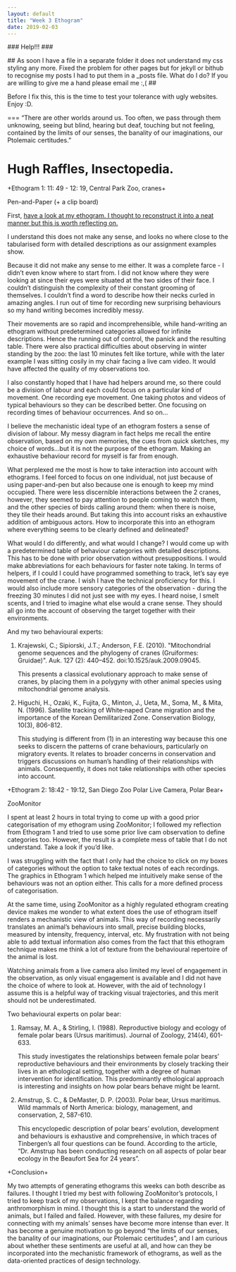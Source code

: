 ```yaml
---
layout: default
title: "Week 3 Ethogram"
date: 2019-02-03
---
```

<div class="blurb">
<p>
### Help!!! ###
  </p>
<p>
  ## As soon I have a file in a separate folder it does not understand my css styling any more. Fixed the problem for other pages but for jekyll or bithub to recognise my posts I had to put them in a _posts file. What do I do? If you are willing to give me a hand please email me :,( ##
  </p>

Before I fix this, this is the time to test your tolerance with ugly websites. Enjoy :D.

===
“There are other worlds around us. Too often, we pass through them unknowing, seeing but blind, hearing but deaf, touching but not feeling, contained by the limits of our senses, the banality of our imaginations, our Ptolemaic certitudes.”

Hugh Raffles, Insectopedia.
===


+Ethogram 1: 11: 49 - 12: 19, Central Park Zoo, cranes+

Pen-and-Paper (+ a clip board)

First, <a href="/new doc 2019-02-03 21.50.19.pdf"> have a look at my ethogram. I thought to reconstruct it into a neat manner but this is worth reflecting on. </a>


I understand this does not make any sense, and looks no where close to the tabularised form with detailed descriptions as our assignment examples show. 

Because it did not make any sense to me either. It was a complete farce - I didn’t even know where to start from. I did not know where they were looking at since their eyes were situated at the two sides of their face. I couldn’t distinguish the complexity of their constant grooming of themselves. I couldn’t find a word to describe how their necks curled in amazing angles. I run out of time for recording new surprising behaviours so my hand writing becomes incredibly messy. 

Their movements are so rapid and incomprehensible, while hand-writing an ethogram without predetermined categories allowed for infinite descriptions. Hence the running out of control, the panick and the resulting table. There were also practical difficulties about observing in winter standing by the zoo: the last 10 minutes felt like torture, while with the later example I was sitting cosily in my chair facing a live cam video. It would have affected the quality of my observations too. 

I also constantly hoped that I have had helpers around me, so there could be a division of labour and each could focus on a particular kind of movement. One recording eye movement. One taking photos and videos of typical behaviours so they can be described better. One focusing on recording times of behaviour occurrences. And so on…

I believe the mechanistic ideal type of an ethogram fosters a sense of division of labour. My messy diagram in fact helps me recall the entire observation, based on my own memories, the cues from quick sketches, my choice of words…but it is not the purpose of the ethogram. Making an exhaustive behaviour record for myself is far from enough.

What perplexed me the most is how to take interaction into account with ethograms. I feel forced to focus on one individual, not just because of using paper-and-pen but also because one is enough to keep my mind occupied. There were less discernible interactions between the 2 cranes, however, they seemed to pay attention to people coming to watch them, and the other species of birds calling around them: when there is noise, they tile their heads around. But taking this into account risks an exhaustive addition of ambiguous actors. How to incorporate this into an ethogram where everything seems to be clearly defined and delineated?


What would I do differently, and what would I change? I would come up with a predetermined table of behaviour categories with detailed descriptions. This has to be done with prior observation without presuppositions. I would make abbreviations for each behaviours for faster note taking. In terms of helpers, if I could I could have programmed something to track, let’s say eye movement of the crane. I wish I have the technical proficiency for this. I would also include more sensory categories of the observation - during the freezing 30 minutes I did not just see with my eyes. I heard noise, I smelt scents, and I tried to imagine what else would a crane sense. They should all go into the account of observing the target together with their environments. 

And my two behavioural experts:
1. Krajewski, C.; Sipiorski, J.T.; Anderson, F.E. (2010). "Mitochondrial genome sequences and the phylogeny of cranes (Gruiformes: Gruidae)". Auk. 127 (2): 440–452. doi:10.1525/auk.2009.09045. 

	This presents a classical evolutionary approach to make sense of cranes, by placing them in a polygyny with other animal species using mitochondrial genome analysis. 

2. Higuchi, H., Ozaki, K., Fujita, G., Minton, J., Ueta, M., Soma, M., & Mita, N. (1996). Satellite tracking of White‐naped Crane migration and the importance of the Korean Demilitarized Zone. Conservation Biology, 10(3), 806-812.
	
	This studying is different from (1) in an interesting way because this one seeks to discern the patterns of crane behaviours, particularly on migratory events. It relates to broader concerns in conservation and triggers discussions on human’s handling of their relationships with animals.  Consequently, it does not take relationships with other species into account. 


+Ethogram 2: 18:42 - 19:12, San Diego Zoo Polar Live Camera, Polar Bear+

ZooMonitor

I spent at least 2 hours in total trying to come up with a good prior categorisation of my ethogram using ZooMonitor; I followed my reflection from Ethogram 1 and tried to use some prior live cam observation to define categories too. However, the result is a complete mess of table that I do not understand. Take a look if you’d like.

I was struggling with the fact that I only had the choice to click on my boxes of categories without the option to take textual notes of each recordings. The graphics in Ethogram 1 which helped me intuitively make sense of the behaviours was not an option either. This calls for a more defined process of categorisation. 

At the same time, using ZooMonitor as a highly regulated ethogram creating device makes me wonder to what extent does the use of ethogram itself renders a mechanistic view of animals. This way of recording necessarily translates an animal’s behaviours into small, precise building blocks, measured by intensity, frequency, interval, etc. My frustration with not being able to add textual information also comes from the fact that this ethogram technique makes me think a lot of texture from the behavioural repertoire of the animal is lost. 

Watching animals from a live camera also limited my level of engagement in the observation, as only visual engagement is available and I did not have the choice of where to look at. However, with the aid of technology I assume this is a helpful way of tracking visual trajectories, and this merit should not be underestimated. 


Two behavioural experts on polar bear:
1. Ramsay, M. A., & Stirling, I. (1988). Reproductive biology and ecology of female polar bears (Ursus maritimus). Journal of Zoology, 214(4), 601-633.
	
	This study investigates the relationships between female polar bears’ reproductive behaviours and their environments by closely tracking their lives in an ethological setting, together with a degree of human intervention for identification. This predominantly ethological approach is interesting and insights on how polar bears behave might be learnt.

2. Amstrup, S. C., & DeMaster, D. P. (2003). Polar bear, Ursus maritimus. Wild mammals of North America: biology, management, and conservation, 2, 587-610.

	This encyclopedic description of polar bears’ evolution, development and behaviours is exhaustive and comprehensive, in which traces of Tinbergen’s all four questions can be found. According to the article, “Dr. Amstrup has been conducting research on all aspects of polar bear ecology in the Beaufort Sea for 24 years”. 



+Conclusion+

My two attempts of generating ethograms this weeks can both describe as failures. I thought I tried my best with following ZooMonitor’s protocols, I tried to keep track of my observations, I kept the balance regarding anthromorphism in mind. I thought this is a start to understand the world of animals, but I failed and failed. However, with these failures, my desire for connecting with my animals’ senses have become more intense than ever. It has become a genuine motivation to go beyond “the limits of our senses, the banality of our imaginations, our Ptolemaic certitudes”, and I am curious about whether these sentiments are useful at all, and how can they be incorporated into the mechanistic framework of ethograms, as well as the data-oriented practices of design technology. 









</div><!-- /.blurb -->
